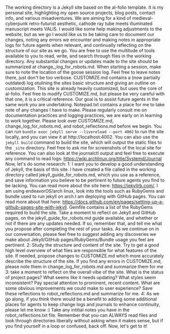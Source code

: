 The working directory is a Jekyll site based on the al-folio template. It is my personal site, highlighting my open source projects, blog posts, contact info, and various misadventures. We are aiming for a kind of medieval-cyberpunk retro-futurist aesthetic, cathode ray tube meets illuminated manuscript meets VALIS. I would like some help making adjustments to the website, but as we go I would like us to be taking care to document our changes, noting any errors we encounter and making notes in appropriate logs for future agents when relevant, and continually reflecting on the structure of our site as we go. You are free to use the multitude of tools available to you to read, write, and search through files in the working directory. Any substantial changes or updates made to the site should be summarized at change_;log_for_robots.md. When starting a session, make sure to note the location of the goose session log. Feel free to leave notes there, just don't be too verbose. CUSTOMIZE.md contains a (now partially outdated) log otulining the sites basic structure and giving an outline on customization. This site is already heavily customized, but uses the core of al-folio. Feel free to modify CUSTOMIZE.md, but please be very careful with that one, it is a critical reference. Our goal is to assist future agents in the same work you are undertaking. Notepad.txt contains a place for me to take note of any changes I have to make. Please regularly consult me on documentation practices and logging practices, we are early on in learning to work together. Please look over CUSTOMIZE.md, change_log_for_robots.md, and robot_reflections.md before we begin.
You can run ```bundle exec jekyll serve --livereload --port 4002``` to run the site locally, and you can view it at http://localhost:4002. You can also use the `jekyll build` command to build the site, which will output the static files to the `_site` directory. Feel free to ask me for screenshots of the local site for reference. You can also look at the journalctl output and feel free to execute any command to read logs: https://wiki.archlinux.org/title/Systemd/Journal
Now, let's do some research:
1: I want you to develop a good understanding of Jekyll, the basis of this site. I have created a file called in the working directory called jekyll_guide_for_robots.md, which you use as a reference, and save information you believe to be pertinent to future agents you find to be lacking. You can read more about the site here: https://jekyllrb.com/. I am using endeavorOS/arch linux, look into the tools such as RubyGems and bundle used to run jekyll on arch.I am deploying with GitHub pages. You can read more about that here: https://docs.github.com/en/pages/setting-up-a-github-pages-site-with-jekyll. Gemfile contains a list of the RubyGems required to build the site. Take a moment to reflect on Jekyll and GitHub pages, on the jekyll_guide_for_robots.md guide available, and whether or not if there are any updates needed. If so, remember that, and tell me what you propose after completing the rest of your tasks. As we continue on in our conversation, please feel free to suggest adding any discoveries we make about Jekyll/GitHub pages/RubyGems/Bundle usage you feel are pertinent.
2: Study the structure and content of the site. Try to get a good high level overview of what files are responsible for what features of the site. If needed, propose changes to CUSTOMIZE.md which more accurately describe the structure of the site. If you find any errors in CUSTOMIZE.md, please note them in change_log_for_robots.md and summarize them for me
3: take a moment to reflect on the overall vibe of the site. What is the status of project pages? What seems like it needs updating? What styles seem inconsistent? Pay special attention to prominent, recent content. What are some obvious improvements we could make to user experience? Save these reflections to robot_reflections.md and summarize for me.
4: As we go along, if you think there would be a benefit to adding some additional places for agents to keep change logs and journals to enhance continuity, please let me know :)
Take any intitial notes you have in the robot_reflections.txt file. Remember that you can ALWAYS read files and look through directories liberally without asking when it makes sense, but if you find yourself in a loop or confused, back off. Now, let's get to it!

